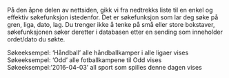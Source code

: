 På den åpne delen av nettsiden, 
gikk vi fra nedtrekks liste til en enkel og effektiv søkefunksjon istedenfor. 
Det er søkefunksjon som lar deg søke på gren, liga, dato, lag.
Du trenger ikke å tenke på små eller store bokstaver, 
søkefunksjonen søker deretter i databasen etter en sending som inneholder ordet/dato du søkte.

Søkeeksempel: ‘Håndball’ alle håndballkamper i alle ligaer vises
Søkeeksempel: ‘Odd’ alle fotballkampene til Odd vises
Søkeeksempel:’2016-04-03’ all sport som spilles denne dagen vises
